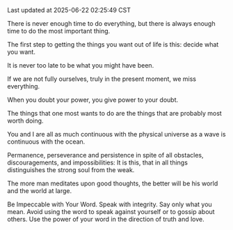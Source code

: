 Last updated at 2025-06-22 02:25:49 CST

There is never enough time to do everything, but there is always enough time to do the most important thing.

The first step to getting the things you want out of life is this: decide what you want.

It is never too late to be what you might have been.

If we are not fully ourselves, truly in the present moment, we miss everything.

When you doubt your power, you give power to your doubt.

The things that one most wants to do are the things that are probably most worth doing.

You and I are all as much continuous with the physical universe as a wave is continuous with the ocean.

Permanence, perseverance and persistence in spite of all obstacles, discouragements, and impossibilities: It is this, that in all things distinguishes the strong soul from the weak.

The more man meditates upon good thoughts, the better will be his world and the world at large.

Be Impeccable with Your Word. Speak with integrity. Say only what you mean. Avoid using the word to speak against yourself or to gossip about others. Use the power of your word in the direction of truth and love.

